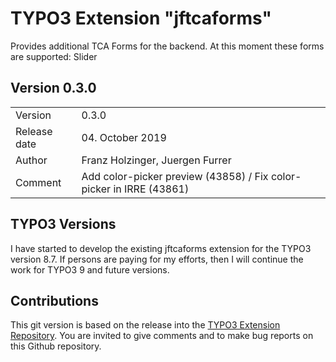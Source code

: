 # TYPO3 Extension "jftcaforms"
Provides additional TCA Forms for the backend. At this moment these forms are supported: Slider

## Version 0.3.0




<table>
	<tr><td>Version</td><td>0.3.0</td></tr>
	<tr><td>Release date</td><td>04. October 2019</td></tr>
	<tr><td>Author</td><td>Franz Holzinger, Juergen Furrer</td></tr>
	<tr><td>Comment</td><td>Add color-picker preview (43858) / Fix color-picker in IRRE (43861)</td></tr>
</table>



## TYPO3 Versions
I have started to develop the existing jftcaforms extension for the TYPO3 version 8.7. If persons are paying for my efforts, then I will continue the work for TYPO3 9 and future versions.


## Contributions
This git version is based on the release into the [TYPO3 Extension Repository](http://www.typo3.org/extensions/).
You are invited to give comments and to make bug reports on this Github repository.

